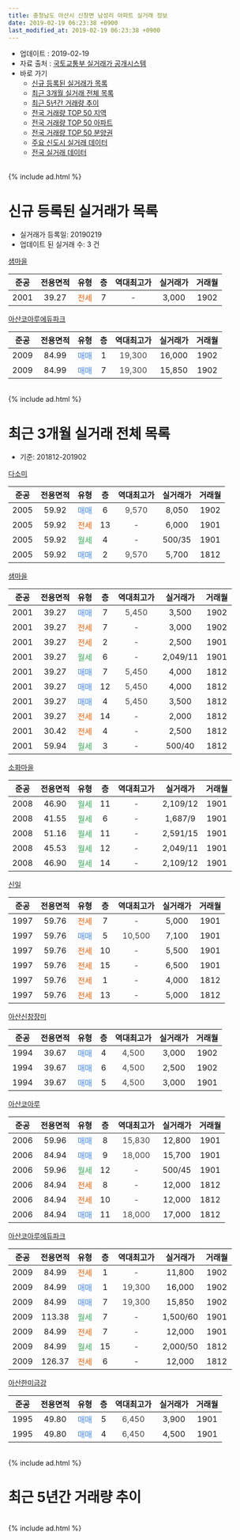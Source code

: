 ```yaml
---
title: 충청남도 아산시 신창면 남성리 아파트 실거래 정보
date: 2019-02-19 06:23:38 +0900
last_modified_at: 2019-02-19 06:23:38 +0900
---
```


* 업데이트 : 2019-02-19
* 자료 출처 : [국토교통부 실거래가 공개시스템](http://rt.molit.go.kr)
* 바로 가기
    * [신규 등록된 실거래가 목록](#신규-등록된-실거래가-목록)
    * [최근 3개월 실거래 전체 목록](#최근-3개월-실거래-전체-목록)
    * [최근 5년간 거래량 추이](#최근-5년간-거래량-추이)
    * [전국 거래량 TOP 50 지역](https://inasie.github.io/apt-trade-info/최근-3개월-전국에서-가장-거래가-많이-발생한-지역)
    * [전국 거래량 TOP 50 아파트](https://inasie.github.io/apt-trade-info/최근-3개월-전국에서-가장-거래가-많이-발생한-아파트)
    * [전국 거래량 TOP 50 분양권](https://inasie.github.io/apt-trade-info/최근-3개월-전국에서-가장-거래가-많이-발생한-분양권)
    * [주요 신도시 실거래 데이터](https://inasie.github.io/apt-trade-info/주요-신도시)
    * [전국 실거래 데이터](https://inasie.github.io/apt-trade-info/전국)
<br>
{% include ad.html %}
<br>

# 신규 등록된 실거래가 목록
* 실거래가 등록일: 20190219
* 업데이트 된 실거래 수: 3 건


[샘마을](https://search.naver.com/search.naver?query=%EC%B6%A9%EC%B2%AD%EB%82%A8%EB%8F%84+%EC%95%84%EC%82%B0%EC%8B%9C+%EC%8B%A0%EC%B0%BD%EB%A9%B4+%EB%82%A8%EC%84%B1%EB%A6%AC+%EC%83%98%EB%A7%88%EC%9D%84)

|준공|전용면적|유형|층|역대최고가|실거래가|거래월|
|:---:|:---:|:---:|:---:|:---:|:---:|:---:|
|2001|39.27|<span style="color:#ff5a00">전세</span>|7|<span style="color:#444444">-</span>|3,000|1902|

[아산코아루에듀파크](https://search.naver.com/search.naver?query=%EC%B6%A9%EC%B2%AD%EB%82%A8%EB%8F%84+%EC%95%84%EC%82%B0%EC%8B%9C+%EC%8B%A0%EC%B0%BD%EB%A9%B4+%EB%82%A8%EC%84%B1%EB%A6%AC+%EC%95%84%EC%82%B0%EC%BD%94%EC%95%84%EB%A3%A8%EC%97%90%EB%93%80%ED%8C%8C%ED%81%AC)

|준공|전용면적|유형|층|역대최고가|실거래가|거래월|
|:---:|:---:|:---:|:---:|:---:|:---:|:---:|
|2009|84.99|<span style="color:#4285f3">매매</span>|1|<span style="color:#444444">19,300</span>|16,000|1902|
|2009|84.99|<span style="color:#4285f3">매매</span>|7|<span style="color:#444444">19,300</span>|15,850|1902|


<br>
{% include ad.html %}
<br>

# 최근 3개월 실거래 전체 목록
* 기준: 201812-201902


[다소미](https://search.naver.com/search.naver?query=%EC%B6%A9%EC%B2%AD%EB%82%A8%EB%8F%84+%EC%95%84%EC%82%B0%EC%8B%9C+%EC%8B%A0%EC%B0%BD%EB%A9%B4+%EB%82%A8%EC%84%B1%EB%A6%AC+%EB%8B%A4%EC%86%8C%EB%AF%B8)

|준공|전용면적|유형|층|역대최고가|실거래가|거래월|
|:---:|:---:|:---:|:---:|:---:|:---:|:---:|
|2005|59.92|<span style="color:#4285f3">매매</span>|6|<span style="color:#444444">9,570</span>|8,050|1902|
|2005|59.92|<span style="color:#ff5a00">전세</span>|13|<span style="color:#444444">-</span>|6,000|1901|
|2005|59.92|<span style="color:#34a853">월세</span>|4|<span style="color:#444444">-</span>|500/35|1901|
|2005|59.92|<span style="color:#4285f3">매매</span>|2|<span style="color:#444444">9,570</span>|5,700|1812|

[샘마을](https://search.naver.com/search.naver?query=%EC%B6%A9%EC%B2%AD%EB%82%A8%EB%8F%84+%EC%95%84%EC%82%B0%EC%8B%9C+%EC%8B%A0%EC%B0%BD%EB%A9%B4+%EB%82%A8%EC%84%B1%EB%A6%AC+%EC%83%98%EB%A7%88%EC%9D%84)

|준공|전용면적|유형|층|역대최고가|실거래가|거래월|
|:---:|:---:|:---:|:---:|:---:|:---:|:---:|
|2001|39.27|<span style="color:#4285f3">매매</span>|7|<span style="color:#444444">5,450</span>|3,500|1902|
|2001|39.27|<span style="color:#ff5a00">전세</span>|7|<span style="color:#444444">-</span>|3,000|1902|
|2001|39.27|<span style="color:#ff5a00">전세</span>|2|<span style="color:#444444">-</span>|2,500|1901|
|2001|39.27|<span style="color:#34a853">월세</span>|6|<span style="color:#444444">-</span>|2,049/11|1901|
|2001|39.27|<span style="color:#4285f3">매매</span>|7|<span style="color:#444444">5,450</span>|4,000|1812|
|2001|39.27|<span style="color:#4285f3">매매</span>|12|<span style="color:#444444">5,450</span>|4,000|1812|
|2001|39.27|<span style="color:#4285f3">매매</span>|4|<span style="color:#444444">5,450</span>|3,500|1812|
|2001|39.27|<span style="color:#ff5a00">전세</span>|14|<span style="color:#444444">-</span>|2,000|1812|
|2001|30.42|<span style="color:#ff5a00">전세</span>|4|<span style="color:#444444">-</span>|2,500|1812|
|2001|59.94|<span style="color:#34a853">월세</span>|3|<span style="color:#444444">-</span>|500/40|1812|

[소화마을](https://search.naver.com/search.naver?query=%EC%B6%A9%EC%B2%AD%EB%82%A8%EB%8F%84+%EC%95%84%EC%82%B0%EC%8B%9C+%EC%8B%A0%EC%B0%BD%EB%A9%B4+%EB%82%A8%EC%84%B1%EB%A6%AC+%EC%86%8C%ED%99%94%EB%A7%88%EC%9D%84)

|준공|전용면적|유형|층|역대최고가|실거래가|거래월|
|:---:|:---:|:---:|:---:|:---:|:---:|:---:|
|2008|46.90|<span style="color:#34a853">월세</span>|11|<span style="color:#444444">-</span>|2,109/12|1901|
|2008|41.55|<span style="color:#34a853">월세</span>|6|<span style="color:#444444">-</span>|1,687/9|1901|
|2008|51.16|<span style="color:#34a853">월세</span>|11|<span style="color:#444444">-</span>|2,591/15|1901|
|2008|45.53|<span style="color:#34a853">월세</span>|12|<span style="color:#444444">-</span>|2,049/11|1901|
|2008|46.90|<span style="color:#34a853">월세</span>|14|<span style="color:#444444">-</span>|2,109/12|1901|

[신일](https://search.naver.com/search.naver?query=%EC%B6%A9%EC%B2%AD%EB%82%A8%EB%8F%84+%EC%95%84%EC%82%B0%EC%8B%9C+%EC%8B%A0%EC%B0%BD%EB%A9%B4+%EB%82%A8%EC%84%B1%EB%A6%AC+%EC%8B%A0%EC%9D%BC)

|준공|전용면적|유형|층|역대최고가|실거래가|거래월|
|:---:|:---:|:---:|:---:|:---:|:---:|:---:|
|1997|59.76|<span style="color:#ff5a00">전세</span>|7|<span style="color:#444444">-</span>|5,000|1901|
|1997|59.76|<span style="color:#4285f3">매매</span>|5|<span style="color:#444444">10,500</span>|7,100|1901|
|1997|59.76|<span style="color:#ff5a00">전세</span>|10|<span style="color:#444444">-</span>|5,500|1901|
|1997|59.76|<span style="color:#ff5a00">전세</span>|15|<span style="color:#444444">-</span>|6,500|1901|
|1997|59.76|<span style="color:#ff5a00">전세</span>|1|<span style="color:#444444">-</span>|4,000|1812|
|1997|59.76|<span style="color:#ff5a00">전세</span>|13|<span style="color:#444444">-</span>|5,000|1812|

[아산신창장미](https://search.naver.com/search.naver?query=%EC%B6%A9%EC%B2%AD%EB%82%A8%EB%8F%84+%EC%95%84%EC%82%B0%EC%8B%9C+%EC%8B%A0%EC%B0%BD%EB%A9%B4+%EB%82%A8%EC%84%B1%EB%A6%AC+%EC%95%84%EC%82%B0%EC%8B%A0%EC%B0%BD%EC%9E%A5%EB%AF%B8)

|준공|전용면적|유형|층|역대최고가|실거래가|거래월|
|:---:|:---:|:---:|:---:|:---:|:---:|:---:|
|1994|39.67|<span style="color:#4285f3">매매</span>|4|<span style="color:#444444">4,500</span>|3,000|1902|
|1994|39.67|<span style="color:#4285f3">매매</span>|6|<span style="color:#444444">4,500</span>|2,500|1902|
|1994|39.67|<span style="color:#4285f3">매매</span>|5|<span style="color:#444444">4,500</span>|3,000|1901|

[아산코아루](https://search.naver.com/search.naver?query=%EC%B6%A9%EC%B2%AD%EB%82%A8%EB%8F%84+%EC%95%84%EC%82%B0%EC%8B%9C+%EC%8B%A0%EC%B0%BD%EB%A9%B4+%EB%82%A8%EC%84%B1%EB%A6%AC+%EC%95%84%EC%82%B0%EC%BD%94%EC%95%84%EB%A3%A8)

|준공|전용면적|유형|층|역대최고가|실거래가|거래월|
|:---:|:---:|:---:|:---:|:---:|:---:|:---:|
|2006|59.96|<span style="color:#4285f3">매매</span>|8|<span style="color:#444444">15,830</span>|12,800|1901|
|2006|84.94|<span style="color:#4285f3">매매</span>|9|<span style="color:#444444">18,000</span>|15,700|1901|
|2006|59.96|<span style="color:#34a853">월세</span>|12|<span style="color:#444444">-</span>|500/45|1901|
|2006|84.94|<span style="color:#ff5a00">전세</span>|8|<span style="color:#444444">-</span>|12,000|1812|
|2006|84.94|<span style="color:#ff5a00">전세</span>|10|<span style="color:#444444">-</span>|12,000|1812|
|2006|84.94|<span style="color:#4285f3">매매</span>|11|<span style="color:#444444">18,000</span>|17,000|1812|

[아산코아루에듀파크](https://search.naver.com/search.naver?query=%EC%B6%A9%EC%B2%AD%EB%82%A8%EB%8F%84+%EC%95%84%EC%82%B0%EC%8B%9C+%EC%8B%A0%EC%B0%BD%EB%A9%B4+%EB%82%A8%EC%84%B1%EB%A6%AC+%EC%95%84%EC%82%B0%EC%BD%94%EC%95%84%EB%A3%A8%EC%97%90%EB%93%80%ED%8C%8C%ED%81%AC)

|준공|전용면적|유형|층|역대최고가|실거래가|거래월|
|:---:|:---:|:---:|:---:|:---:|:---:|:---:|
|2009|84.99|<span style="color:#ff5a00">전세</span>|1|<span style="color:#444444">-</span>|11,800|1902|
|2009|84.99|<span style="color:#4285f3">매매</span>|1|<span style="color:#444444">19,300</span>|16,000|1902|
|2009|84.99|<span style="color:#4285f3">매매</span>|7|<span style="color:#444444">19,300</span>|15,850|1902|
|2009|113.38|<span style="color:#34a853">월세</span>|7|<span style="color:#444444">-</span>|1,500/60|1901|
|2009|84.99|<span style="color:#ff5a00">전세</span>|7|<span style="color:#444444">-</span>|12,000|1901|
|2009|84.99|<span style="color:#34a853">월세</span>|15|<span style="color:#444444">-</span>|2,000/50|1812|
|2009|126.37|<span style="color:#ff5a00">전세</span>|6|<span style="color:#444444">-</span>|12,000|1812|


<script async src="//pagead2.googlesyndication.com/pagead/js/adsbygoogle.js"></script>
<!-- 기본 -->
<ins class="adsbygoogle"
     style="display:block"
     data-ad-client="ca-pub-2446590836940007"
     data-ad-slot="1659523306"
     data-ad-format="auto"
     data-full-width-responsive="true"></ins>
<script>
(adsbygoogle = window.adsbygoogle || []).push({});
</script>


[아산한미금강](https://search.naver.com/search.naver?query=%EC%B6%A9%EC%B2%AD%EB%82%A8%EB%8F%84+%EC%95%84%EC%82%B0%EC%8B%9C+%EC%8B%A0%EC%B0%BD%EB%A9%B4+%EB%82%A8%EC%84%B1%EB%A6%AC+%EC%95%84%EC%82%B0%ED%95%9C%EB%AF%B8%EA%B8%88%EA%B0%95)

|준공|전용면적|유형|층|역대최고가|실거래가|거래월|
|:---:|:---:|:---:|:---:|:---:|:---:|:---:|
|1995|49.80|<span style="color:#4285f3">매매</span>|5|<span style="color:#444444">6,450</span>|3,900|1901|
|1995|49.80|<span style="color:#4285f3">매매</span>|4|<span style="color:#444444">6,450</span>|4,500|1901|


<br>
{% include ad.html %}
<br>

# 최근 5년간 거래량 추이


<div style="width:100%;">
    <canvas id="deal_progress" height="200"></canvas>
</div>

<script>
new Chart(document.getElementById("deal_progress"), {
    type: 'line',
    data: {
        labels: ['201402','201403','201404','201405','201406','201407','201408','201409','201410','201411','201412','201501','201502','201503','201504','201505','201506','201507','201508','201509','201510','201511','201512','201601','201602','201603','201604','201605','201606','201607','201608','201609','201610','201611','201612','201701','201702','201703','201704','201705','201706','201707','201708','201709','201710','201711','201712','201801','201802','201803','201804','201805','201806','201807','201808','201809','201810','201811','201812','201901','201902'],
        datasets: [{
            label: '매매',
            pointRadius: 1,
            data: [31, 26, 31, 22, 29, 21, 30, 33, 17, 13, 19, 20, 12, 28, 28, 26, 17, 20, 36, 30, 34, 20, 19, 14, 14, 33, 14, 24, 25, 21, 12, 19, 17, 14, 18, 13, 12, 20, 12, 21, 22, 13, 21, 24, 13, 10, 16, 21, 15, 16, 10, 22, 9, 11, 16, 10, 19, 9, 5, 6, 6],
            borderColor: "rgba(255, 201, 14, 1)",
            backgroundColor: "rgba(255, 201, 14, 0.5)",
            fill: false,
            lineTension: 0
        },{
            label: '전월세',
            pointRadius: 1,
            data: [27, 30, 15, 17, 19, 18, 15, 15, 8, 16, 16, 19, 29, 26, 28, 27, 28, 15, 16, 17, 22, 17, 21, 10, 14, 18, 18, 23, 13, 13, 17, 19, 16, 14, 17, 14, 19, 26, 21, 22, 27, 14, 16, 17, 13, 16, 11, 13, 12, 18, 11, 7, 5, 10, 14, 14, 21, 11, 9, 15, 2],
            borderColor: "rgba(0, 141, 185, 1)",
            backgroundColor: "rgba(0, 141, 185, 0.5)",
            fill: false,
            lineTension: 0
        }
        ]
    },
    options: {
        responsive: true,
        title: {
            display: false
        },
        tooltips: {
            mode: 'index',
            intersect: false
        },
        hover: {
            mode: 'nearest',
            intersect: true
        },
        scales: {
            xAxes: [{
                display: true,
                scaleLabel: {
                    display: true,
                    labelString: '년/월'
                }
            }],
            yAxes: [{
                display: true,
                ticks: {
                    suggestedMin: 0,
                },
                scaleLabel: {
                    display: true,
                    labelString: '실거래 수'
                }
            }]
        }
    }
});

</script>


<br>
{% include ad.html %}
<br>

